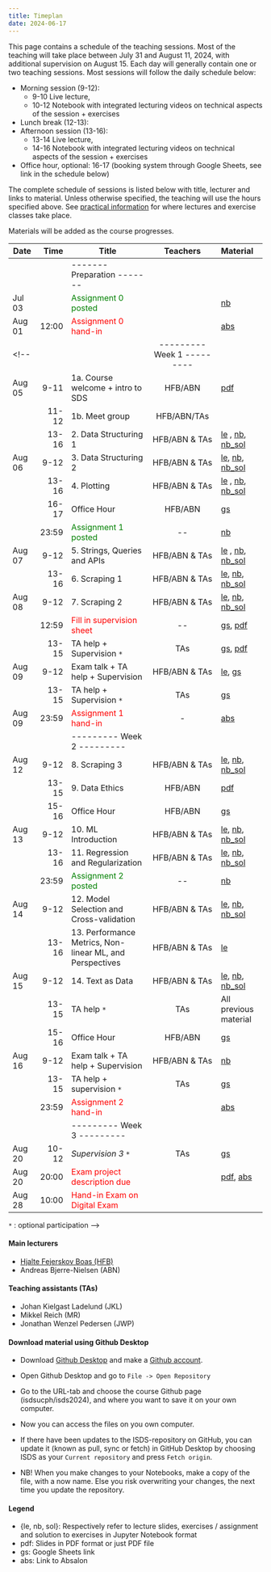 ```yaml
---
title: Timeplan
date: 2024-06-17
---
```


This page contains a schedule of the teaching sessions. Most of the teaching will take place between July 31 and August 11, 2024, with additional supervision on August 15. Each day will generally contain one or two teaching sessions. Most sessions will follow the daily schedule below:

- Morning session (9-12):
  - 9-10 Live lecture,
  - 10-12 Notebook with integrated lecturing videos on technical aspects of the session + exercises
- Lunch break (12-13):
- Afternoon session (13-16):
  - 13-14 Live lecture,
  - 14-16 Notebook with integrated lecturing videos on technical aspects of the session + exercises
- Office hour, optional: 16-17 (booking system through Google Sheets, see link in the schedule below)

The complete schedule of sessions is listed below with title, lecturer and links to material. Unless otherwise specified, the teaching will use the hours specified above. See [practical information](/isds2024/page/practical/) for where lectures and exercise classes take place.

Materials will be added as the course progresses.

| Date   |                          Time | Title                                                   |  Teachers   | Material   |
| ------ | ----------------------------: | -------------------------------------------------------- | :---------: | :--------- |
|        |                               | -------   Preparation  -------                           |             |        |
| Jul 03 |                               | <font color="green">Assignment 0 posted</font>           |             |  [nb](https://github.com/isdsucph/isds2024/blob/main/assignments/assignment0/assignment_0.ipynb)  |
| Aug 01 |                         12:00 | <font color="red">Assignment 0 hand-in</font>            |             |  [abs](https://absalon.ku.dk/courses/73894/assignments)     |
<!-- |        |                               | ---------   Week 1  ---------                            |             |        |
| Aug 05 |                          9-11 | 1a. Course welcome + intro to SDS                        | HFB/ABN          |  [pdf](https://github.com/isdsucph/isds2024/blob/main/teaching_materials/module_1/lecture_1.pdf) |
|        |                         11-12 | 1b. Meet group                                           | HFB/ABN/TAs      |        |
|        |                         13-16 | 2. Data Structuring 1                                    |  HFB/ABN & TAs   |  [le](https://github.com/isdsucph/isds2024/blob/main/teaching_materials/module_2/module_2_slides.ipynb)    ,                     [nb](https://github.com/isdsucph/isds2024/blob/main/teaching_materials/module_2/module_2_exercises.ipynb), [nb_sol](https://github.com/isdsucph/isds2024/blob/main/teaching_materials/module_2/module_2_exercises_sol.ipynb) |
| Aug 06 |                          9-12 | 3. Data Structuring 2                                    |  HFB/ABN & TAs   |  [le](https://github.com/isdsucph/isds2024/blob/main/teaching_materials/module_3/module_3_slides.ipynb), [nb](https://github.com/isdsucph/isds2024/blob/main/teaching_materials/module_3/module_3_exercises.ipynb), [nb_sol](https://github.com/isdsucph/isds2024/blob/main/teaching_materials/module_3/module_3_exercises_sol.ipynb) |
|        |                         13-16 | 4. Plotting                                              |  HFB/ABN & TAs   | [le](https://github.com/isdsucph/isds2024/blob/main/teaching_materials/module_4/module_4_slides.ipynb)   ,  [nb](https://github.com/isdsucph/isds2024/blob/main/teaching_materials/module_4/module_4_exercises.ipynb), [nb_sol](https://github.com/isdsucph/isds2024/blob/main/teaching_materials/module_4/module_4_exercises_sol.ipynb) |
|        |                         16-17 | Office Hour                                              |     HFB/ABN      | [gs](https://docs.google.com/spreadsheets/d/1RugKQKobPrSsaUeKQSCCydaVOU_bDUYRPt1UhWEj_DE/edit?usp=sharing) |
|        |                         23:59 | <font color="green">Assignment 1 posted</font>           |     --      | [nb](https://github.com/isdsucph/isds2024/blob/main/assignments/assignment1/assignment_1.ipynb)  |
| Aug 07 |                          9-12 | 5. Strings, Queries and APIs                             |  HFB/ABN & TAs   | [le](https://github.com/isdsucph/isds2024/blob/main/teaching_materials/module_5/module_5_slides.ipynb) ,       [nb](https://github.com/isdsucph/isds2024/blob/main/teaching_materials/module_5/module_5_exercises.ipynb), [nb_sol](https://github.com/isdsucph/isds2024/blob/main/teaching_materials/module_5/module_5_exercises_sol.ipynb)   |
|        |                         13-16 | 6. Scraping 1                                            |  HFB/ABN & TAs   | [le](https://github.com/isdsucph/isds2024/blob/main/teaching_materials/module_6/module_6_slides.ipynb),   [nb](https://github.com/isdsucph/isds2024/blob/main/teaching_materials/module_6/module_6_exercises.ipynb), [nb_sol](https://github.com/isdsucph/isds2024/blob/main/teaching_materials/module_6/module_6_exercises_sol.ipynb) |
| Aug 08 |                          9-12 | 7. Scraping 2                                            |  HFB/ABN & TAs   | [le](https://github.com/isdsucph/isds2024/blob/main/teaching_materials/module_7/module_7_slides.ipynb),   [nb](https://github.com/isdsucph/isds2024/blob/main/teaching_materials/module_7/module_7_exercises.ipynb), [nb_sol](https://github.com/isdsucph/isds2024/blob/main/teaching_materials/module_7/module_7_exercises_sol.ipynb) |
|        |                         12:59 | <font color="red">Fill in supervision sheet</font>       |     --      | [gs](https://docs.google.com/spreadsheets/d/1HLhM4IqjEeq8Z7gIc8YsgCJxRc8U7DJ1WX7xN7DAfrY/edit?usp=sharing), [pdf](https://github.com/isdsucph/isds2024/blob/main/teaching_materials/supervision/supervision_sheet_1.pdf)  |
|        |                         13-15 | TA help + Supervision `*`                                |     TAs     | [gs](https://docs.google.com/spreadsheets/d/1HLhM4IqjEeq8Z7gIc8YsgCJxRc8U7DJ1WX7xN7DAfrY/edit?usp=sharing),  [pdf](https://github.com/isdsucph/isds2024/blob/main/teaching_materials/supervision/supervision_sheet_1.pdf)  |
| Aug 09 |                          9-12 | Exam talk + TA help + Supervision                        |  HFB/ABN & TAs   | [le](https://github.com/isdsucph/isds2024/blob/main/teaching_materials/exam_talk/Exam_talk_1.ipynb), [gs](https://docs.google.com/spreadsheets/d/1HLhM4IqjEeq8Z7gIc8YsgCJxRc8U7DJ1WX7xN7DAfrY/edit?usp=sharing)       |
|        |                         13-15 | TA help + Supervision `*`                                |     TAs     | [gs](https://docs.google.com/spreadsheets/d/1HLhM4IqjEeq8Z7gIc8YsgCJxRc8U7DJ1WX7xN7DAfrY/edit?usp=sharing)        |
| Aug 09 |                         23:59 | <font color="red">Assignment 1 hand-in</font>            |      -      |  [abs](https://absalon.ku.dk/courses/73894/assignments)   |
|        |                               | ---------   Week 2  ---------                            |             |        |
| Aug 12 |                          9-12 | 8. Scraping 3                                            |  HFB/ABN & TAs   | [le](https://github.com/isdsucph/isds2024/blob/main/teaching_materials/module_8/module_8_slides.ipynb),   [nb](https://github.com/isdsucph/isds2024/blob/main/teaching_materials/module_8/module_8_exercises.ipynb), [nb_sol](https://github.com/isdsucph/isds2024/blob/main/teaching_materials/module_8/module_8_exercises_sol.ipynb) |
|        |                         13-15 | 9. Data Ethics                                           |     HFB/ABN      |  [pdf](https://github.com/isdsucph/isds2024/blob/main/teaching_materials/module_9/lecture_9.pdf) |
|        |                         15-16 | Office Hour                                              |     HFB/ABN      | [gs](https://docs.google.com/spreadsheets/d/1RugKQKobPrSsaUeKQSCCydaVOU_bDUYRPt1UhWEj_DE/edit?usp=sharing) |
| Aug 13 |                          9-12 | 10. ML Introduction                                      |  HFB/ABN & TAs   | [le](https://github.com/isdsucph/isds2024/blob/main/teaching_materials/module_10/module_10_slides.ipynb),   [nb](https://github.com/isdsucph/isds2024/blob/main/teaching_materials/module_10/module_10_exercises.ipynb), [nb_sol](https://github.com/isdsucph/isds2024/blob/main/teaching_materials/module_10/module_10_exercises_sol.ipynb) |
|        |                         13-16 | 11. Regression and Regularization                        |  HFB/ABN & TAs   |  [le](https://github.com/isdsucph/isds2024/blob/main/teaching_materials/module_11/module_11_slides.ipynb),   [nb](https://github.com/isdsucph/isds2024/blob/main/teaching_materials/module_11/module_11_exercises.ipynb), [nb_sol](https://github.com/isdsucph/isds2024/blob/main/teaching_materials/module_11/module_11_exercises_sol.ipynb) |
|        |                         23:59 | <font color="green">Assignment 2 posted</font>           |     --      |  [nb](https://github.com/isdsucph/isds2024/blob/main/assignments/assignment2/assignments_2.ipynb) |
| Aug 14 |                          9-12 | 12. Model Selection and Cross-validation                 |  HFB/ABN & TAs   |  [le](https://github.com/isdsucph/isds2024/blob/main/teaching_materials/module_12/module_12_slides.ipynb),   [nb](https://github.com/isdsucph/isds2024/blob/main/teaching_materials/module_12/module_12_exercises.ipynb), [nb_sol](https://github.com/isdsucph/isds2024/blob/main/teaching_materials/module_12/module_12_exercises_sol.ipynb) |
|        |                         13-16 | 13. Performance Metrics, Non-linear ML, and Perspectives |  HFB/ABN & TAs   |  [le](https://github.com/isdsucph/isds2024/blob/main/teaching_materials/module_13/module_13_slides.ipynb) |
| Aug 15 |                          9-12 | 14. Text as Data                                         |  HFB/ABN & TAs   |  [le](https://github.com/isdsucph/isds2024/blob/main/teaching_materials/module_14/module_14_slides.ipynb),   [nb](https://github.com/isdsucph/isds2024/blob/main/teaching_materials/module_14/module_14_exercises.ipynb), [nb_sol](https://github.com/isdsucph/isds2024/blob/main/teaching_materials/module_14/module_14_exercises_sol.ipynb) |
|        |                         13-15 | TA help `*`                                              |     TAs     | All previous material   |
|        |                         15-16 | Office Hour                                              |     HFB/ABN      | [gs](https://docs.google.com/spreadsheets/d/1RugKQKobPrSsaUeKQSCCydaVOU_bDUYRPt1UhWEj_DE/edit?usp=sharing) |
| Aug 16 |                          9-12 | Exam talk + TA help  + Supervision                       |  HFB/ABN & TAs   | [nb](https://github.com/isdsucph/isds2024/blob/main/teaching_materials/exam_talk/Exam_talk_2.ipynb)  |
|        |                         13-15 | TA help + supervision `*`                                |     TAs     |  [gs](https://docs.google.com/spreadsheets/d/1HLhM4IqjEeq8Z7gIc8YsgCJxRc8U7DJ1WX7xN7DAfrY/edit?usp=sharing)       |
|        |                         23:59 | <font color="red">Assignment 2 hand-in</font>            |             |  [abs](https://absalon.ku.dk/courses/73894/assignments)     |
|        |                               | ---------   Week 3  ---------                            |             |        |
| Aug 20 |                         10-12 | *Supervision 3* `*`                                      |      TAs    |  [gs](https://docs.google.com/spreadsheets/d/1HLhM4IqjEeq8Z7gIc8YsgCJxRc8U7DJ1WX7xN7DAfrY/edit?usp=sharing)         |
| Aug 20 |                         20:00 | <font color="red">Exam project description due</font>    |             |  [pdf](https://github.com/isdsucph/isds2024/blob/main/teaching_materials/exam/project_description.pdf), [abs](https://absalon.ku.dk/courses/73894/assignments) |
| Aug 28 |                         10:00 | <font color="red"> Hand-in Exam on Digital Exam </font>  |             |        |

`*` : optional participation -->

#### Main lecturers

- [Hjalte Fejerskov Boas (HFB)](https://www.hjalteboas.com/)
- Andreas Bjerre-Nielsen (ABN)

#### Teaching assistants (TAs)

- Johan Kielgast Ladelund (JKL)
- Mikkel Reich (MR)
- Jonathan Wenzel Pedersen (JWP)

#### Download material using Github Desktop

- Download [Github Desktop](https://desktop.github.com/) and make a [Github account](https://github.com/).

- Open Github Desktop and go to `File -> Open Repository`

- Go to the URL-tab and choose the course Github page (isdsucph/isds2024), and where you want to save it on your own computer.

- Now you can access the files on you own computer.

- If there have been updates to the ISDS-repository on GitHub, you can update it (known as pull, sync or fetch) in GitHub Desktop by choosing ISDS as your `Current repository` and press `Fetch origin`.

- NB! When you make changes to your Notebooks, make a copy of the file, with a now name. Else you risk overwriting your changes, the next time you update the repository.

#### Legend

- {le, nb, sol}: Respectively refer to lecture slides, exercises / assignment and solution to exercises in Jupyter Notebook format
- pdf: Slides in PDF format or just PDF file
- gs: Google Sheets link
- abs: Link to Absalon
